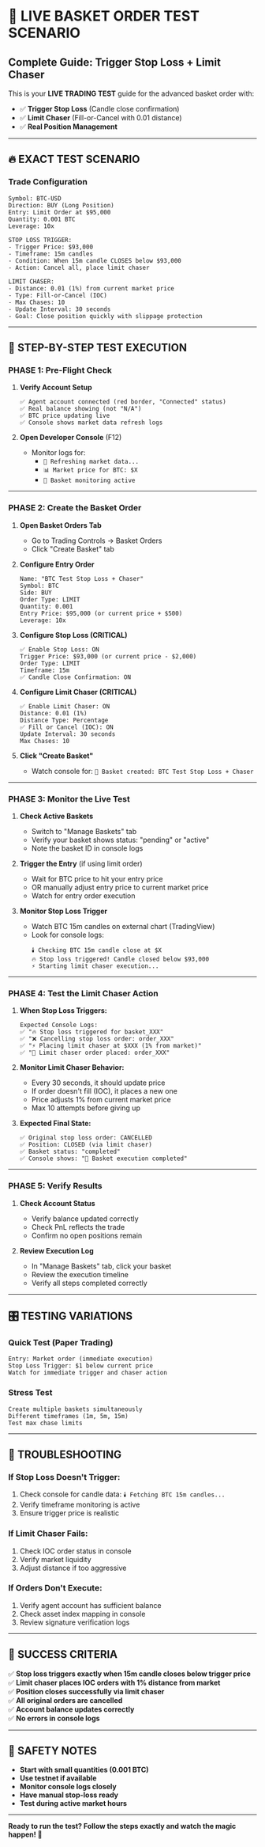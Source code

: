 # 🎯 **LIVE BASKET ORDER TEST SCENARIO**
## Complete Guide: Trigger Stop Loss + Limit Chaser

This is your **LIVE TRADING TEST** guide for the advanced basket order with:
- ✅ **Trigger Stop Loss** (Candle close confirmation)
- ✅ **Limit Chaser** (Fill-or-Cancel with 0.01 distance)
- ✅ **Real Position Management**

---

## 🔥 **EXACT TEST SCENARIO**

### **Trade Configuration**
```
Symbol: BTC-USD
Direction: BUY (Long Position)
Entry: Limit Order at $95,000
Quantity: 0.001 BTC
Leverage: 10x

STOP LOSS TRIGGER:
- Trigger Price: $93,000
- Timeframe: 15m candles
- Condition: When 15m candle CLOSES below $93,000
- Action: Cancel all, place limit chaser

LIMIT CHASER:
- Distance: 0.01 (1%) from current market price
- Type: Fill-or-Cancel (IOC)
- Max Chases: 10
- Update Interval: 30 seconds
- Goal: Close position quickly with slippage protection
```

---

## 🚀 **STEP-BY-STEP TEST EXECUTION**

### **PHASE 1: Pre-Flight Check**

1. **Verify Account Setup**
   ```
   ✅ Agent account connected (red border, "Connected" status)
   ✅ Real balance showing (not "N/A")
   ✅ BTC price updating live
   ✅ Console shows market data refresh logs
   ```

2. **Open Developer Console** (F12)
   - Monitor logs for:
     - `🔄 Refreshing market data...`
     - `📊 Market price for BTC: $X`
     - `🎯 Basket monitoring active`

---

### **PHASE 2: Create the Basket Order**

1. **Open Basket Orders Tab**
   - Go to Trading Controls → Basket Orders
   - Click "Create Basket" tab

2. **Configure Entry Order**
   ```
   Name: "BTC Test Stop Loss + Chaser"
   Symbol: BTC
   Side: BUY
   Order Type: LIMIT
   Quantity: 0.001
   Entry Price: $95,000 (or current price + $500)
   Leverage: 10x
   ```

3. **Configure Stop Loss (CRITICAL)**
   ```
   ✅ Enable Stop Loss: ON
   Trigger Price: $93,000 (or current price - $2,000)
   Order Type: LIMIT
   Timeframe: 15m
   ✅ Candle Close Confirmation: ON
   ```

4. **Configure Limit Chaser (CRITICAL)**
   ```
   ✅ Enable Limit Chaser: ON
   Distance: 0.01 (1%)
   Distance Type: Percentage
   ✅ Fill or Cancel (IOC): ON
   Update Interval: 30 seconds
   Max Chases: 10
   ```

5. **Click "Create Basket"**
   - Watch console for: `🎯 Basket created: BTC Test Stop Loss + Chaser`

---

### **PHASE 3: Monitor the Live Test**

1. **Check Active Baskets**
   - Switch to "Manage Baskets" tab
   - Verify your basket shows status: "pending" or "active"
   - Note the basket ID in console logs

2. **Trigger the Entry** (if using limit order)
   - Wait for BTC price to hit your entry price
   - OR manually adjust entry price to current market price
   - Watch for entry order execution

3. **Monitor Stop Loss Trigger**
   - Watch BTC 15m candles on external chart (TradingView)
   - Look for console logs:
     ```
     🕯️ Checking BTC 15m candle close at $X
     🔥 Stop loss triggered! Candle closed below $93,000
     ⚡ Starting limit chaser execution...
     ```

---

### **PHASE 4: Test the Limit Chaser Action**

1. **When Stop Loss Triggers:**
   ```
   Expected Console Logs:
   ✅ "🔥 Stop loss triggered for basket_XXX"
   ✅ "❌ Cancelling stop loss order: order_XXX"
   ✅ "⚡ Placing limit chaser at $XXX (1% from market)"
   ✅ "🎯 Limit chaser order placed: order_XXX"
   ```

2. **Monitor Limit Chaser Behavior:**
   - Every 30 seconds, it should update price
   - If order doesn't fill (IOC), it places a new one
   - Price adjusts 1% from current market price
   - Max 10 attempts before giving up

3. **Expected Final State:**
   ```
   ✅ Original stop loss order: CANCELLED
   ✅ Position: CLOSED (via limit chaser)
   ✅ Basket status: "completed"
   ✅ Console shows: "🎉 Basket execution completed"
   ```

---

### **PHASE 5: Verify Results**

1. **Check Account Status**
   - Verify balance updated correctly
   - Check PnL reflects the trade
   - Confirm no open positions remain

2. **Review Execution Log**
   - In "Manage Baskets" tab, click your basket
   - Review the execution timeline
   - Verify all steps completed correctly

---

## 🎛️ **TESTING VARIATIONS**

### **Quick Test (Paper Trading)**
```
Entry: Market order (immediate execution)
Stop Loss Trigger: $1 below current price
Watch for immediate trigger and chaser action
```

### **Stress Test**
```
Create multiple baskets simultaneously
Different timeframes (1m, 5m, 15m)
Test max chase limits
```

---

## 🔧 **TROUBLESHOOTING**

### **If Stop Loss Doesn't Trigger:**
1. Check console for candle data: `🕯️ Fetching BTC 15m candles...`
2. Verify timeframe monitoring is active
3. Ensure trigger price is realistic

### **If Limit Chaser Fails:**
1. Check IOC order status in console
2. Verify market liquidity
3. Adjust distance if too aggressive

### **If Orders Don't Execute:**
1. Verify agent account has sufficient balance
2. Check asset index mapping in console
3. Review signature verification logs

---

## 🎯 **SUCCESS CRITERIA**

✅ **Stop loss triggers exactly when 15m candle closes below trigger price**  
✅ **Limit chaser places IOC orders with 1% distance from market**  
✅ **Position closes successfully via limit chaser**  
✅ **All original orders are cancelled**  
✅ **Account balance updates correctly**  
✅ **No errors in console logs**

---

## 🚨 **SAFETY NOTES**

- **Start with small quantities (0.001 BTC)**
- **Use testnet if available**
- **Monitor console logs closely**
- **Have manual stop-loss ready**
- **Test during active market hours**

---

**Ready to run the test? Follow the steps exactly and watch the magic happen! 🚀**
